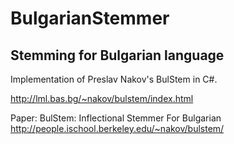 BulgarianStemmer
================

Stemming for Bulgarian language
-------------------------------

Implementation of Preslav Nakov's BulStem in C#. 

http://lml.bas.bg/~nakov/bulstem/index.html

Paper: 
  BulStem: Inflectional Stemmer For Bulgarian 
  http://people.ischool.berkeley.edu/~nakov/bulstem/
